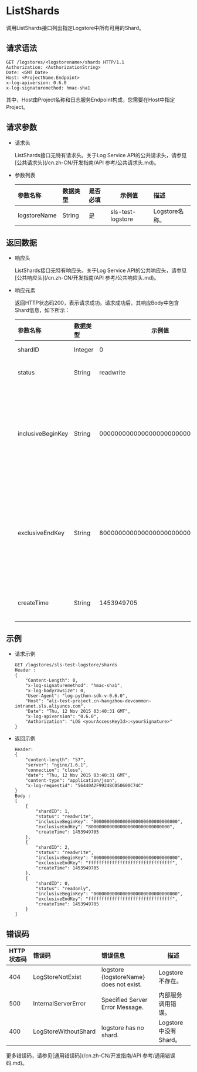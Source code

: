 # ListShards

调用ListShards接口列出指定Logstore中所有可用的Shard。

## 请求语法

```
GET /logstores/<logstorename>/shards HTTP/1.1
Authorization: <AuthorizationString>
Date: <GMT Date>
Host: <ProjectName.Endpoint>
x-log-apiversion: 0.6.0
x-log-signaturemethod: hmac-sha1
```

其中，Host由Project名称和日志服务Endpoint构成，您需要在Host中指定Project。

## 请求参数

-   请求头

    ListShards接口无特有请求头。关于Log Service API的公共请求头，请参见[公共请求头](/cn.zh-CN/开发指南/API 参考/公共请求头.md)。

-   参数列表

    |参数名称|数据类型|是否必填|示例值|描述|
    |:---|:---|:---|---|:-|
    |logstoreName|String|是|sls-test-logstore|Logstore名称。|


## 返回数据

-   响应头

    ListShards接口无特有响应头。关于Log Service API的公共响应头，请参见[公共响应头](/cn.zh-CN/开发指南/API 参考/公共响应头.md)。

-   响应元素

    返回HTTP状态码200，表示请求成功。请求成功后，其响应Body中包含Shard信息，如下所示：

    |参数名称|数据类型|示例值|描述|
    |:---|:---|---|:-|
    |shardID|Integer|0|Shard ID。|
    |status|String|readwrite|Shard状态。|
    |inclusiveBeginKey|String|00000000000000000000000000000000|Shard起始的Key值，在Shard MD5范围中包含该值。|
    |exclusiveEndKey|String|8000000000000000000000000000000|Shard结束的Key值，在Shard MD5范围中不包含该值。|
    |createTime|String|1453949705|Shard的创建时间。|


## 示例

-   请求示例

    ```
    GET /logstores/sls-test-logstore/shards
    Header :
    {
        "Content-Length": 0, 
        "x-log-signaturemethod": "hmac-sha1", 
        "x-log-bodyrawsize": 0, 
        "User-Agent": "log-python-sdk-v-0.6.0", 
        "Host": "ali-test-project.cn-hangzhou-devcommon-intranet.sls.aliyuncs.com", 
        "Date": "Thu, 12 Nov 2015 03:40:31 GMT", 
        "x-log-apiversion": "0.6.0", 
        "Authorization": "LOG <yourAccessKeyId>:<yourSignature>"
    }
    ```

-   返回示例

    ```
    Header:
    {
        "content-length": "57", 
        "server": "nginx/1.6.1", 
        "connection": "close", 
        "date": "Thu, 12 Nov 2015 03:40:31 GMT", 
        "content-type": "application/json", 
        "x-log-requestid": "56440A2F99248C050600C74C"
    }
    Body :
    [
        {
            "shardID": 1,
            "status": "readwrite",
            "inclusiveBeginKey": "00000000000000000000000000000000",
            "exclusiveEndKey": "8000000000000000000000000000000",
            "createTime": 1453949705
        },
        {
            "shardID": 2,
            "status": "readwrite",
            "inclusiveBeginKey": "80000000000000000000000000000000",
            "exclusiveEndKey": "ffffffffffffffffffffffffffffffff",
            "createTime": 1453949705
        },
        {
            "shardID": 0,
            "status": "readonly",
            "inclusiveBeginKey": "00000000000000000000000000000000",
            "exclusiveEndKey": "ffffffffffffffffffffffffffffffff",
            "createTime": 1453949705
        }
    ]
    ```


## 错误码

|HTTP状态码|错误码|错误信息|描述|
|:------|:--|:---|--|
|404|LogStoreNotExist|logstore \{logstoreName\} does not exist.|Logstore不存在。|
|500|InternalServerError|Specified Server Error Message.|内部服务调用错误。|
|400|LogStoreWithoutShard|logstore has no shard.|Logstore中没有Shard。|

更多错误码，请参见[通用错误码](/cn.zh-CN/开发指南/API 参考/通用错误码.md)。

